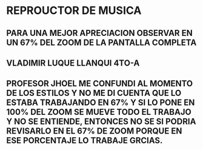 # REPROUCTOR DE MUSICA
## PARA UNA MEJOR APRECIACION OBSERVAR EN UN 67% DEL ZOOM DE LA PANTALLA COMPLETA
## VLADIMIR LUQUE LLANQUI 4TO-A
## PROFESOR JHOEL ME CONFUNDI AL MOMENTO DE LOS ESTILOS Y NO ME DI CUENTA QUE LO ESTABA TRABAJANDO EN 67% Y SI LO PONE EN 100% DEL ZOOM SE MUEVE TODO EL TRABAJO Y NO SE ENTIENDE, ENTONCES NO SE SI PODRIA REVISARLO EN EL 67% DE ZOOM PORQUE EN ESE PORCENTAJE LO TRABAJE GRCIAS.
